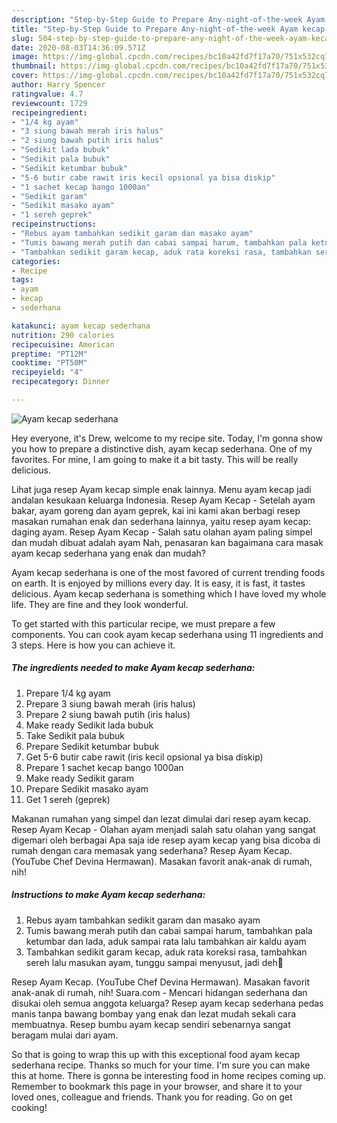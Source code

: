 ```yaml
---
description: "Step-by-Step Guide to Prepare Any-night-of-the-week Ayam kecap sederhana"
title: "Step-by-Step Guide to Prepare Any-night-of-the-week Ayam kecap sederhana"
slug: 504-step-by-step-guide-to-prepare-any-night-of-the-week-ayam-kecap-sederhana
date: 2020-08-03T14:36:09.571Z
image: https://img-global.cpcdn.com/recipes/bc10a42fd7f17a70/751x532cq70/ayam-kecap-sederhana-foto-resep-utama.jpg
thumbnail: https://img-global.cpcdn.com/recipes/bc10a42fd7f17a70/751x532cq70/ayam-kecap-sederhana-foto-resep-utama.jpg
cover: https://img-global.cpcdn.com/recipes/bc10a42fd7f17a70/751x532cq70/ayam-kecap-sederhana-foto-resep-utama.jpg
author: Harry Spencer
ratingvalue: 4.7
reviewcount: 1729
recipeingredient:
- "1/4 kg ayam"
- "3 siung bawah merah iris halus"
- "2 siung bawah putih iris halus"
- "Sedikit lada bubuk"
- "Sedikit pala bubuk"
- "Sedikit ketumbar bubuk"
- "5-6 butir cabe rawit iris kecil opsional ya bisa diskip"
- "1 sachet kecap bango 1000an"
- "Sedikit garam"
- "Sedikit masako ayam"
- "1 sereh geprek"
recipeinstructions:
- "Rebus ayam tambahkan sedikit garam dan masako ayam"
- "Tumis bawang merah putih dan cabai sampai harum, tambahkan pala ketumbar dan lada, aduk sampai rata lalu tambahkan air kaldu ayam"
- "Tambahkan sedikit garam kecap, aduk rata koreksi rasa, tambahkan sereh lalu masukan ayam, tunggu sampai menyusut, jadi deh🤤"
categories:
- Recipe
tags:
- ayam
- kecap
- sederhana

katakunci: ayam kecap sederhana 
nutrition: 290 calories
recipecuisine: American
preptime: "PT12M"
cooktime: "PT50M"
recipeyield: "4"
recipecategory: Dinner

---
```



![Ayam kecap sederhana](https://img-global.cpcdn.com/recipes/bc10a42fd7f17a70/751x532cq70/ayam-kecap-sederhana-foto-resep-utama.jpg)

Hey everyone, it's Drew, welcome to my recipe site. Today, I'm gonna show you how to prepare a distinctive dish, ayam kecap sederhana. One of my favorites. For mine, I am going to make it a bit tasty. This will be really delicious.

Lihat juga resep Ayam kecap simple enak lainnya. Menu ayam kecap jadi andalan kesukaan keluarga Indonesia. Resep Ayam Kecap - Setelah ayam bakar, ayam goreng dan ayam geprek, kai ini kami akan berbagi resep masakan rumahan enak dan sederhana lainnya, yaitu resep ayam kecap: daging ayam. Resep Ayam Kecap - Salah satu olahan ayam paling simpel dan mudah dibuat adalah ayam Nah, penasaran kan bagaimana cara masak ayam kecap sederhana yang enak dan mudah?

Ayam kecap sederhana is one of the most favored of current trending foods on earth. It is enjoyed by millions every day. It is easy, it is fast, it tastes delicious. Ayam kecap sederhana is something which I have loved my whole life. They are fine and they look wonderful.


To get started with this particular recipe, we must prepare a few components. You can cook ayam kecap sederhana using 11 ingredients and 3 steps. Here is how you can achieve it.

<!--inarticleads1-->

##### The ingredients needed to make Ayam kecap sederhana:

1. Prepare 1/4 kg ayam
1. Prepare 3 siung bawah merah (iris halus)
1. Prepare 2 siung bawah putih (iris halus)
1. Make ready Sedikit lada bubuk
1. Take Sedikit pala bubuk
1. Prepare Sedikit ketumbar bubuk
1. Get 5-6 butir cabe rawit (iris kecil opsional ya bisa diskip)
1. Prepare 1 sachet kecap bango 1000an
1. Make ready Sedikit garam
1. Prepare Sedikit masako ayam
1. Get 1 sereh (geprek)


Makanan rumahan yang simpel dan lezat dimulai dari resep ayam kecap. Resep Ayam Kecap - Olahan ayam menjadi salah satu olahan yang sangat digemari oleh berbagai Apa saja ide resep ayam kecap yang bisa dicoba di rumah dengan cara memasak yang sederhana? Resep Ayam Kecap. (YouTube Chef Devina Hermawan). Masakan favorit anak-anak di rumah, nih! 

<!--inarticleads2-->

##### Instructions to make Ayam kecap sederhana:

1. Rebus ayam tambahkan sedikit garam dan masako ayam
1. Tumis bawang merah putih dan cabai sampai harum, tambahkan pala ketumbar dan lada, aduk sampai rata lalu tambahkan air kaldu ayam
1. Tambahkan sedikit garam kecap, aduk rata koreksi rasa, tambahkan sereh lalu masukan ayam, tunggu sampai menyusut, jadi deh🤤


Resep Ayam Kecap. (YouTube Chef Devina Hermawan). Masakan favorit anak-anak di rumah, nih! Suara.com - Mencari hidangan sederhana dan disukai oleh semua anggota keluarga? Resep ayam kecap sederhana pedas manis tanpa bawang bombay yang enak dan lezat mudah sekali cara membuatnya. Resep bumbu ayam kecap sendiri sebenarnya sangat beragam mulai dari ayam. 

So that is going to wrap this up with this exceptional food ayam kecap sederhana recipe. Thanks so much for your time. I'm sure you can make this at home. There is gonna be interesting food in home recipes coming up. Remember to bookmark this page in your browser, and share it to your loved ones, colleague and friends. Thank you for reading. Go on get cooking!
